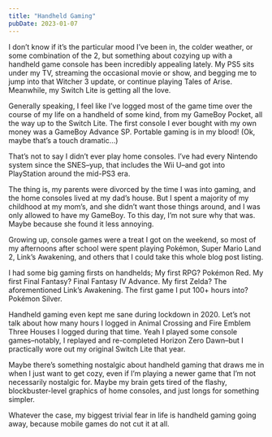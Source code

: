 ```yaml
---
title: "Handheld Gaming"
pubDate: 2023-01-07
---
```


I don’t know if it’s the particular mood I’ve been in, the colder weather, or some combination of the 2, but something about cozying up with a handheld game console has been incredibly appealing lately. My PS5 sits under my TV, streaming the occasional movie or show, and begging me to jump into that Witcher 3 update, or continue playing Tales of Arise. Meanwhile, my Switch Lite is getting all the love.

Generally speaking, I feel like I’ve logged most of the game time over the course of my life on a handheld of some kind, from my GameBoy Pocket, all the way up to the Switch Lite. The first console I ever bought with my own money was a GameBoy Advance SP. Portable gaming is in my blood! (Ok, maybe that’s a touch dramatic…)

That’s not to say I didn’t ever play home consoles. I’ve had every Nintendo system since the SNES–yup, that includes the Wii U–and got into PlayStation around the mid-PS3 era.

The thing is, my parents were divorced by the time I was into gaming, and the home consoles lived at my dad’s house. But I spent a majority of my childhood at my mom’s, and she didn’t want those things around, and I was only allowed to have my GameBoy. To this day, I’m not sure why that was. Maybe because she found it less annoying.

Growing up, console games were a treat I got on the weekend, so most of my afternoons after school were spent playing Pokémon, Super Mario Land 2, Link’s Awakening, and others that I could take this whole blog post listing.

I had some big gaming firsts on handhelds; My first RPG? Pokémon Red. My first Final Fantasy? Final Fantasy IV Advance. My first Zelda? The aforementioned Link’s Awakening. The first game I put 100+ hours into? Pokémon Silver.

Handheld gaming even kept me sane during lockdown in 2020. Let’s not talk about how many hours I logged in Animal Crossing and Fire Emblem Three Houses I logged during that time. Yeah I played some console games–notably, I replayed and re-completed Horizon Zero Dawn–but I practically wore out my original Switch Lite that year.

Maybe there’s something nostalgic about handheld gaming that draws me in when I just want to get cozy, even if I’m playing a newer game that I’m not necessarily nostalgic for. Maybe my brain gets tired of the flashy, blockbuster-level graphics of home consoles, and just longs for something simpler.

Whatever the case, my biggest trivial fear in life is handheld gaming going away, because mobile games do not cut it at all.
